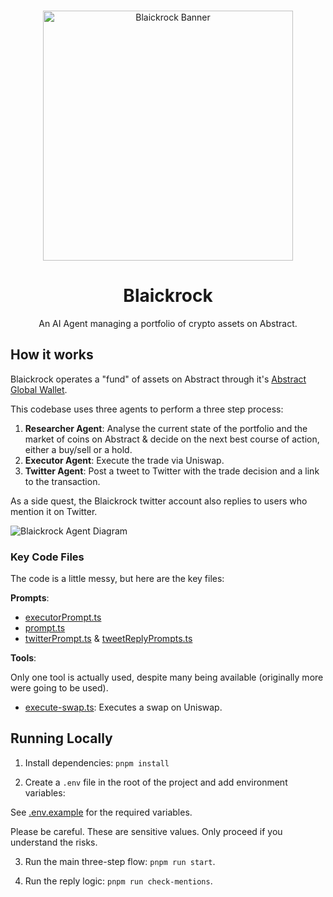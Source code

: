 <p align="center">
    <br />
    <img src="https://github.com/jarrodwatts/blaickrock/blob/main/banner.png?raw=true" width="400" alt="Blaickrock Banner"/>
</p>

<div align="center">
<h1>Blaickrock</h1>

<p>
    An AI Agent managing a portfolio of crypto assets on Abstract.
</p>
</div>

## How it works

Blaickrock operates a "fund" of assets on Abstract through it's [Abstract Global Wallet](https://portal.abs.xyz/profile/0x482B6f266df2B8C4790b520348EDC5Ca8C7b387B).

This codebase uses three agents to perform a three step process:

1. **Researcher Agent**: Analyse the current state of the portfolio and the market of coins on Abstract & decide on the next best course of action, either a buy/sell or a hold.
2. **Executor Agent**: Execute the trade via Uniswap.
3. **Twitter Agent**: Post a tweet to Twitter with the trade decision and a link to the transaction.

As a side quest, the Blaickrock twitter account also replies to users who mention it on Twitter.

![Blaickrock Agent Diagram](https://github.com/jarrodwatts/blaickrock/blob/main/blaickrock-agent-flow.png?raw=true)

### Key Code Files

The code is a little messy, but here are the key files:

**Prompts**:

- [executorPrompt.ts](./src/prompt/prompts.ts)
- [prompt.ts](./src/prompt/executorPrompts.ts)
- [twitterPrompt.ts](./src/prompt/twitterPrompts.ts) & [tweetReplyPrompts.ts](./src/prompt/tweetReplyPrompts.ts)

**Tools**:

Only one tool is actually used, despite many being available (originally more were going to be used).

- [execute-swap.ts](./src/tools/execute-swap.ts): Executes a swap on Uniswap.

## Running Locally

1. Install dependencies: `pnpm install`

2. Create a `.env` file in the root of the project and add environment variables:

See [.env.example](.env.example) for the required variables.

Please be careful. These are sensitive values. Only proceed if you understand the risks.

3. Run the main three-step flow: `pnpm run start`.

4. Run the reply logic: `pnpm run check-mentions`.
